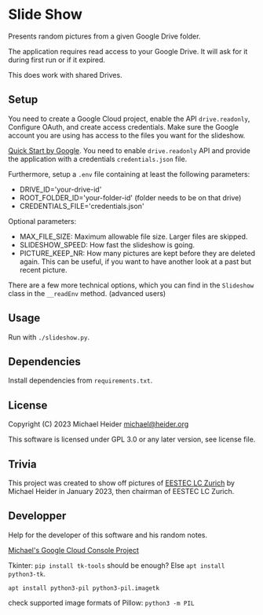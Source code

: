 # Slide Show

Presents random pictures from a given Google Drive folder.

The application requires read access to your Google Drive. It will ask for it during first run or if it expired.

This does work with shared Drives.

## Setup

You need to create a Google Cloud project, enable the API `drive.readonly`, Configure OAuth, and create access credentials. Make sure the Google account you are using has access to the files you want for the slideshow.

[Quick Start by Google](https://developers.google.com/workspace/guides/get-started). You need to enable `drive.readonly` API and provide the application with a credentials `credentials.json` file.

Furthermore, setup a `.env` file containing at least the following parameters:

- DRIVE_ID='your-drive-id'
- ROOT_FOLDER_ID='your-folder-id' (folder needs to be on that drive)
- CREDENTIALS_FILE='credentials.json'

Optional parameters:

- MAX_FILE_SIZE: Maximum allowable file size. Larger files are skipped.
- SLIDESHOW_SPEED: How fast the slideshow is going.
- PICTURE_KEEP_NR: How many pictures are kept before they are deleted again. This can be useful, if you want to have another look at a past but recent picture.

There are a few more technical options, which you can find in the `Slideshow` class in the `__readEnv` method. (advanced users)

## Usage

Run with `./slideshow.py`.

## Dependencies

Install dependencies from `requirements.txt`.

## License

Copyright (C) 2023 Michael Heider michael@heider.org

This software is licensed under GPL 3.0 or any later version, see license file.

## Trivia

This project was created to show off pictures of [EESTEC LC Zurich](https://www.eestec.ch) by Michael Heider in January 2023, then chairman of EESTEC LC Zurich.

## Developper

Help for the developer of this software and his random notes.

[Michael's Google Cloud Console Project](https://console.cloud.google.com/home/dashboard?authuser=1&project=eestec-lc-zurich-slideshow&supportedpurview=project)

Tkinter: `pip install tk-tools` should be enough? Else `apt install python3-tk`.

`apt install python3-pil python3-pil.imagetk`

check supported image formats of Pillow: `python3 -m PIL`
